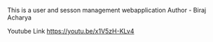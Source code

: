 This is a user and sesson management webapplication 
Author - Biraj Acharya

Youtube Link
https://youtu.be/x1V5zH-KLv4
